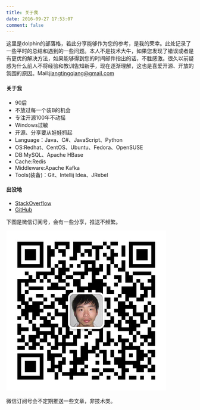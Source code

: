 ```yaml
---
title: 关于我
date: 2016-09-27 17:53:07
comment: false
---
```


这里是dolphin的部落格，若此分享能够作为您的参考，是我的荣幸。此处记录了一些平时的总结和遇到的一些问题。本人不是技术大牛，如果您发现了错误或者是有更优的解决方法，如果能够得到您的时间邮件指出的话，不胜感激。很久以前疑惑为什么前人不将经验和教训告知新手，现在逐渐理解，这也是喜爱开源、开放的氛围的原因。Mail:jiangtingqiang@gmail.com

#### 关于我

* 90后
* 不放过每一个装B的机会
* 专注开源100年不动摇
* Windows过敏
* 开源、分享要从娃娃抓起
* Language：Java、C#、JavaScript、Python
* OS:Redhat、CentOS、Ubuntu、Fedora、OpenSUSE
* DB:MySQL、Apache HBase
* Cache:Redis
* Middleware:Apache Kafka
* Tools(装备)：Git、Intellij Idea、JRebel

#### 出没地

* [StackOverflow](http://stackoverflow.com/users/2628868/dolphin)
* [GitHub](https://github.com/jiangxiaoqiang/)

下图是微信订阅号，会有一些分享，推送不频繁。

![qr](./index/qrcode.jpg)

微信订阅号会不定期推送一些文章，非技术类。
